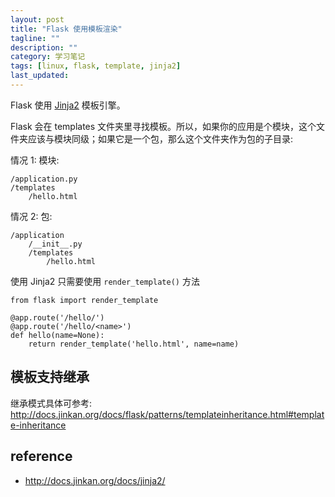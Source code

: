 ```yaml
---
layout: post
title: "Flask 使用模板渲染"
tagline: ""
description: ""
category: 学习笔记
tags: [linux, flask, template, jinja2]
last_updated: 
---
```


Flask 使用 [Jinja2](http://jinja.pocoo.org/) 模板引擎。


Flask 会在 templates 文件夹里寻找模板。所以，如果你的应用是个模块，这个文件夹应该与模块同级；如果它是一个包，那么这个文件夹作为包的子目录:

情况 1: 模块:

    /application.py
    /templates
        /hello.html

情况 2: 包:

    /application
        /__init__.py
        /templates
            /hello.html

使用 Jinja2 只需要使用 `render_template()` 方法

    from flask import render_template

    @app.route('/hello/')
    @app.route('/hello/<name>')
    def hello(name=None):
        return render_template('hello.html', name=name)

## 模板支持继承

继承模式具体可参考: <http://docs.jinkan.org/docs/flask/patterns/templateinheritance.html#template-inheritance>

## reference

- <http://docs.jinkan.org/docs/jinja2/>
